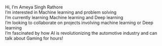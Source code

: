 Hi, I’m Ameya Singh Rathore
<br>
I’m interested in Machine learning and problem solving
<br>
I’m currently learning Machine learning and Deep learning
<br>
I’m looking to collaborate on projects involving machine learning or Deep learning
<br>
I’m fascinated by how AI is revolutionizing the automotive industry and can talk about Gaming for hours!
